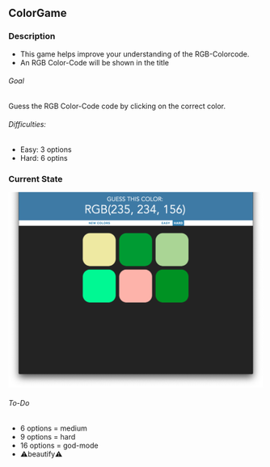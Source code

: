 ## ColorGame

### Description
- This game helps improve your understanding of the RGB-Colorcode.
- An RGB Color-Code will be shown in the title

###### Goal
Guess the RGB Color-Code code by clicking on the correct color.

###### Difficulties:
- Easy: 3 options
- Hard: 6 optins

### Current State
<img src="images/screenshot.png" width="600">

###### To-Do
- 6 options = medium
- 9 options = hard
- 16 options = god-mode
- ⚠️beautify⚠️

